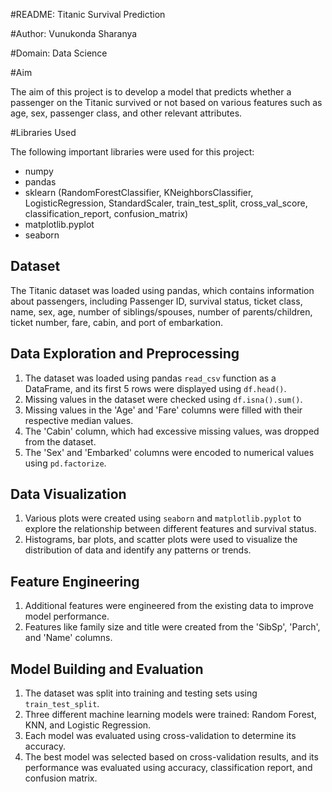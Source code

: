 #README: Titanic Survival Prediction

#Author: Vunukonda Sharanya

#Domain: Data Science

#Aim

The aim of this project is to develop a model that predicts whether a passenger on the Titanic survived or not based on various features such as age, sex, passenger class, and other relevant attributes.

#Libraries Used

The following important libraries were used for this project:

- numpy
- pandas
- sklearn (RandomForestClassifier, KNeighborsClassifier, LogisticRegression, StandardScaler, train_test_split, cross_val_score, classification_report, confusion_matrix)
- matplotlib.pyplot
- seaborn

## Dataset

The Titanic dataset was loaded using pandas, which contains information about passengers, including Passenger ID, survival status, ticket class, name, sex, age, number of siblings/spouses, number of parents/children, ticket number, fare, cabin, and port of embarkation.

## Data Exploration and Preprocessing

1. The dataset was loaded using pandas `read_csv` function as a DataFrame, and its first 5 rows were displayed using `df.head()`.
2. Missing values in the dataset were checked using `df.isna().sum()`.
3. Missing values in the 'Age' and 'Fare' columns were filled with their respective median values.
4. The 'Cabin' column, which had excessive missing values, was dropped from the dataset.
5. The 'Sex' and 'Embarked' columns were encoded to numerical values using `pd.factorize`.

## Data Visualization

1. Various plots were created using `seaborn` and `matplotlib.pyplot` to explore the relationship between different features and survival status.
2. Histograms, bar plots, and scatter plots were used to visualize the distribution of data and identify any patterns or trends.

## Feature Engineering

1. Additional features were engineered from the existing data to improve model performance.
2. Features like family size and title were created from the 'SibSp', 'Parch', and 'Name' columns.

## Model Building and Evaluation

1. The dataset was split into training and testing sets using `train_test_split`.
2. Three different machine learning models were trained: Random Forest, KNN, and Logistic Regression.
3. Each model was evaluated using cross-validation to determine its accuracy.
4. The best model was selected based on cross-validation results, and its performance was evaluated using accuracy, classification report, and confusion matrix.

